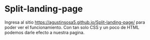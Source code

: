 # Split-landing-page 
Ingresa al sitio  https://agustinsosa5.github.io/Split-landing-page/ para poder ver el funcionamiento. Con tan solo CSS y un poco de HTML podemos darle efecto a nuestra pagina. 
